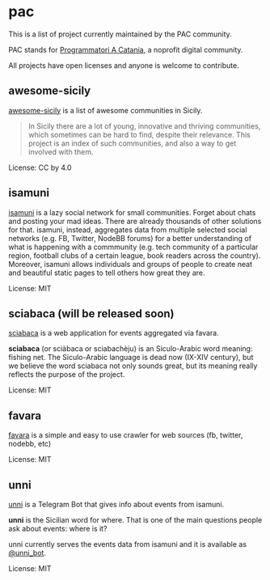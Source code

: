 # pac

This is a list of project currently maintained by the PAC community.

PAC stands for [Programmatori A Catania](https://www.facebook.com/groups/programmatoriCatania/), a noprofit digital community.

All projects have open licenses and anyone is welcome to contribute.

## awesome-sicily
[awesome-sicily](https://github.com/sic2/awesome-sicily) is a list of awesome communities in Sicily.

> In Sicily there are a lot of young, innovative and thriving communities, which sometimes can be hard to find, despite their relevance. This project is an index of such communities, and also a way to get involved with them.

License: CC by 4.0

## isamuni
[isamuni](https://github.com/sic2/isamuni) is a lazy social network for small communities. Forget about chats and posting your mad ideas. There are already thousands of other solutions for that. isamuni, instead, aggregates data from multiple selected social networks (e.g. FB, Twitter, NodeBB forums) for a better understanding of what is happening with a commmunity (e.g. tech community of a particular region, football clubs of a certain league, book readers across the country). Moreover, isamuni allows individuals and groups of people to create neat and beautiful static pages to tell others how great they are.

License: MIT

## sciabaca (will be released soon)
[sciabaca](https://github.com/sic2/sciabaca) is a web application for events aggregated via favara.

**sciabaca** (or sciàbaca or sciabachèju) is an Siculo-Arabic word meaning: fishing net. The Siculo-Arabic language is dead now (IX-XIV century), but we believe the word sciabaca not only sounds great, but its meaning really reflects the purpose of the project.

License: MIT

## favara
[favara](https://github.com/sic2/favara) is a simple and easy to use crawler for web sources (fb, twitter, nodebb, etc)

License: MIT

## unni
[unni](https://github.com/sic2/unni) is a Telegram Bot that gives info about events from isamuni.

**unni** is the Sicilian word for where. That is one of the main questions people ask about events: where is it?

unni currently serves the events data from isamuni and it is available as [@unni_bot](https://telegram.me/unni_bot).

License: MIT
